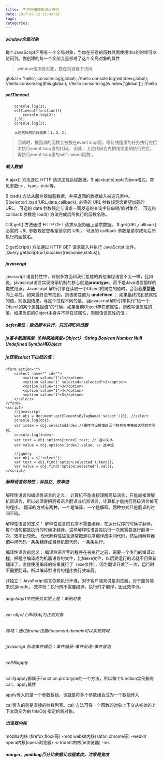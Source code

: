 ```yaml
---
title:  牛客网做题知识点总结
date: 2017-07-12 21:43:32
tags:
categories:
---
```

##### window全局对象

每个JavaScript环境有一个全局对象，当你在任意的函数外面使用this的时候可以访问到。你创建的每一个全部变量都成了这个全局对象的属性

>window是浏览对象，要在浏览器下访问
 
global = 'hello';
console.log(global); //hello
console.log(window.global);  //hello
console.log(this.global);  //hello
console.log(window['global']);  //hello


##### setTimeout

		console.log(1);
		setTimeout(function(){
			console.log(2);
		},0);
		console.log(3);
		
		上述代码的执行结果：1，3，2；

>回调时，被回调的函数会被放在event loop里，等待线程里的任务执行完后才执行event loop里的代码。 因此，上述代码会先把线程里的执行完后，再执行event loop里的setTimeout函数.。

##### 载入数据

A.ajax() 方法通过 HTTP 请求加载远程数据。$.ajax(opts);opts为json格式，常见参数url、type、data等。

B.load() 方法从服务器加载数据，并把返回的数据放入被选元素中。$(selector).load(URL,data,callback);
必需的 URL 参数规定您希望加载的 URL。
可选的 data 参数规定与请求一同发送的查询字符串键/值对集合。
可选的 callback 参数是 load() 方法完成后所执行的函数名称。

C.$.get() 方法通过 HTTP GET 请求从服务器上请求数据。
$.get(URL,callback);
必需的 URL 参数规定您希望请求的 URL。
可选的 callback 参数是请求成功后所执行的函数名。

D.getScript() 方法通过 HTTP GET 请求载入并执行 JavaScript 文件。
jQuery.getScript(url,success(response,status));

##### javascript
javascript 语言特性中，有很多方面和我们接触的其他编程语言不太一样，比如说，javascript语言实现继承机制的核心就是<b>prototype</b>，而不是Java语言那样的类式继承。Javascript 解析引擎在读取一个Object的属性的值时，会沿着<b>原型链</b> 向上寻找，如果最终没有找到，则该属性值为 <b>undefined</b> ； 如果最终找到该属性的值，则返回结果。与这个过程不同的是，当javascript解析引擎执行“给一个Object的某个属性赋值”的时候，如果当前Object存在该属性，则改写该属性的值，如果当前的Object本身并不存在该属性，则赋值该属性的值 。

##### defer属性：延迟脚本执行，只支持IE浏览器


##### js基本数据类型（6种原始类型+Object）:String Boolean Number Null Undefined Symbol和Object

##### js获取select下拉框的值：

	<form action="">
		<select name="" id="">
			<option value="1">1</option>
			<option value="1" selected="selected">2</option>
			<option value="1">3</option>
			<option value="1">4</option>
			<option value="1">5</option>
		</select>
	</form>
	<script>
		//javascript
		var obj = document.getElementsByTagName('select')[0]; //select
		console.log(obj);
		var index = obj.selectedIndex;//属性可设置或返回下拉列表中被选选项的索引号。
		console.log(index)
		var text = obj.options[index].text; // 选中文本
		var value = obj.options[index].value; // 选中值

		//jquery	
		var obj = $('select');
		var text = obj.find('option:selected').text();
		var value = obj.find('option:selected').val();
	</script>

##### 解释语言的特性：非独立、效率低

解释性语言和编译性语言的定义：
计算机不能直接理解高级语言，只能直接理解机器语言，所以必须要把高级语言翻译成机器语言，计算机才能执行高级语言编写的程序。
翻译的方式有两种，一个是编译，一个是解释。两种方式只是翻译的时间不同。

解释性语言的定义：
解释性语言的程序不需要编译，在运行程序的时候才翻译，每个语句都是执行的时候才翻译。这样解释性语言每执行一次就需要逐行翻译一次，效率比较低。
现代解释性语言通常把源程序编译成中间代码，然后用解释器把中间代码一条条翻译成目标机器代码，一条条执行。

编译性语言的定义：
编译性语言写的程序在被执行之前，需要一个专门的编译过程，把程序编译成为机器语言的文件，比如exe文件，以后要运行的话就不用重新翻译了，直接使用编译的结果就行了（exe文件），因为翻译只做了一次，运行时不需要翻译，所以编译型语言的程序执行效率高。

非独立：JavaScript语言依赖执行环境，对于客户端来说是浏览器，对于服务端来说是node。
效率低：执行前不需要编译，执行时才编译，因此效率低。

###### angularjs1中的服务实质上是：单例对象

###### var obj=/ /;声明obj为正则对象

###### 跨域：通过iframe设置document.domain可以实现跨域

###### javascript 标准事件模型：事件捕获-事件处理-事件冒泡

###### call和apply

call与apply都属于Function.prototype的一个方法，所以每个function实例都有call、apply属性

apply传入的是一个参数数组，也就是将多个参数组合成为一个数组传入

call传入的则是直接的参数列表。call 方法可将一个函数的对象上下文从初始的上下文改变为由 thisObj 指定的新对象。

##### 浏览器内核

mozilla内核 (firefox,flock等)     -moz
                                                      webkit内核(safari,chrome等)   -webkit
                                                      opera内核(opera浏览器)         -o
                                                      trident内核(ie浏览器)               -ms

##### margin、padding百分比依据父容器宽度，注意是宽度
